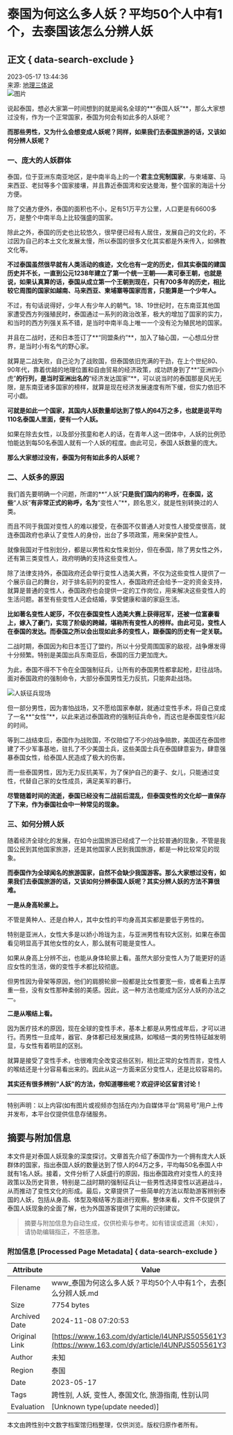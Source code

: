 # 泰国为何这么多人妖？平均50个人中有1个，去泰国该怎么分辨人妖

## 正文 { data-search-exclude }


2023-05-17 13:44:36  
来源: [地理三体说](https://www.163.com/dy/media/T1676972448858.html)  
![图片](https://static.ws.126.net/163/f2e/dy_media/dy_media/static/images/ipLocation.f6d00eb.svg)

说起泰国，想必大家第一时间想到的就是闻名全球的**“泰国人妖”**，那么大家想过没有，作为一个正常国家，泰国为何会有如此多的人妖呢？

**而那些男性，又为什么会想变成人妖呢？同样，如果我们去泰国旅游的话，又该如何分辨人妖呢？**

### 一、庞大的人妖群体

泰国，位于亚洲东南亚地区，是中南半岛上的一个**君主立宪制国家**，与柬埔寨、马来西亚、老挝等多个国家接壤，并且靠近泰国湾和安达曼海，整个国家的海运十分方便。

除了交通方便外，泰国的面积也不小，足有51万平方公里，人口更是有6600多万，是整个中南半岛上比较强盛的国家。

除此之外，泰国的历史也比较悠久，很早便已经有人居住，发展自己的文化的，不过因为自己的本土文化发展太慢，所以泰国的很多文化其实都是外来传入，如佛教文化等。

**不过泰国虽然很早就有人类活动的痕迹，文化也有一定的历史，但其实泰国的建国历史并不长，一直到公元1238年建立了第一个统一王朝——素可泰王朝，也就是说，如果认真算的话，泰国从成立第一个王朝到现在，只有700多年的历史，相比较它周围的国家如越南、马来西亚、柬埔寨等国家而言，只能算是一个少年人。**

不过，有句话说得好，少年人有少年人的朝气。18、19世纪时，在东南亚其他国家遭受西方列强殖民时，泰国通过一系列的政治改革，极大的增加了国家的实力，和当时的西方列强关系不错，是当时中南半岛上唯一一个没有沦为殖民地的国家。

并且在二战时，还和日本签订了**“同盟条约”**，加入了轴心国，一心想瓜分世界，是当时小有名气的野心家。

就算是二战失败，自己沦为了战败国，但泰国依旧充满的干劲，在上个世纪80、90年代，靠着优越的地理位置和自由贸易的经济政策，成功跻身到了**“亚洲四小虎”**的行列，是当时亚洲出名的**“经济发达国家”**，可以说当时的泰国那是风光无限，是东南亚诸多国家的榜样，就算是现在经济发展速度有所下缓，但实力依旧不可小觑。

**可就是如此一个国家，其国内人妖数量却达到了惊人的64万之多，也就是说平均110名泰国人里面，便有一个人妖。**

如果在除去女性，以及部分孩童和老人的话，在青年人这一团体中，人妖的比例恐怕能达到每50名泰国人就有一个人妖的程度。由此可见，泰国人妖数量的庞大。

**那么大家想过没有，泰国为何有如此多的人妖呢？**

### 二、人妖多的原因

我们首先要明确一个问题，所谓的**“人妖”**只是我们国内的称呼，在泰国，这些**“人妖”**有非常正式的称呼，名为**“变性人”**，顾名思义，就是性别转换过的人类。

而且不同于我国对变性人的难以接受，在泰国不仅普通人对变性人接受度很高，就连泰国政府也承认了变性人的身份，出台了多项政策，用来保护变性人。

就像我国对于性别划分，都是以男性和女性来划分，但在泰国，除了男女性之外，还有第三类变性人，政府明确的支持这些变性人。

除了法律支持外，泰国政府还会举行变性人选美大赛，不仅为这些变性人提供了一个展示自己的舞台，对于排名前列的变性人，泰国政府还会给予一定的资金支持，就算是普通的变性人，泰国政府也会提供一定的工作岗位，用来解决这些变性人的生活问题。甚至有些变性人还会结婚，享受健康和谐的家庭生活。

**比如著名变性人妮莎，不仅在泰国变性人选美大赛上获得冠军，还被一位富豪看上，嫁入了豪门，实现了阶级的跨越，堪称所有变性人的榜样。由此可见，变性人在泰国的发达。而泰国之所以会出现如此多的变性人，跟泰国的历史有一定关联。**

二战时期，泰国因为和日本签订了盟约，所以十分受周围国家的敌视，战争爆发得十分频繁。特别是美国出兵东南亚后，泰国的压力更加庞大。

为此，泰国不得不下令在全国强制征兵，让所有的泰国男性都拿起枪，赶往战场。面对泰国政府的强制命令，大部分泰国男性无力反抗，只能奔赴战场。

![人妖征兵现场](https://static.ws.126.net/163/d2b/dy_media/dy_media/static/images/ipLocation.f6d00eb.svg)

但一部分男性，因为害怕战场，又不愿给国家奉献，就通过变性手术，将自己变成了一名**“女性”**，以此来逃过泰国政府的强制征兵命令，而这也是泰国变性兴起的时间。

等到二战结束后，泰国作为战败国，不仅赔偿了不少的战争赔款，美国还在泰国修建了不少军事基地，驻扎了不少美国士兵，这些美国士兵在泰国肆意妄为，肆意强暴泰国女性，给泰国人民造成了极大的伤害。

而一些泰国男性，因为无力反抗美军，为了保护自己的妻子、女儿，只能通过变性，代替自己家的女性成员，满足美军的暴行。

**尽管随着时间的流逝，泰国已经没有二战前后混乱，但泰国变性的文化却一直保存了下来，作为泰国社会中一种常见的现象。**

### 三、如何分辨人妖

随着经济全球化的发展，在如今出国旅游已经成了一个比较普通的现象，不管是我国公民到其他国家旅游，还是其他国家人民到我国旅游，都是一种比较常见的现象。

**而泰国作为全球闻名的旅游国家，自然不会缺少我国游客。那么大家想过没有，如果我们去泰国旅游的话，又该如何分辨泰国人妖呢？其实分辨人妖的方法不算很难。**

**一是从身高轮廓上。**

不管是黄种人、还是白种人，其中女性的平均身高其实都是要低于男性的。

特别是亚洲人，女性大多是以娇小玲珑为主，与亚洲男性有较大区别，如果在泰国看见明显高于其他女性的女人，那么就有可能是变性人。

如果从身高上分辨不出，也能从身体轮廓上看。虽然大部分变性人为了能更好的适应女性的生活，做的变性手术都比较彻底。

但男性因为骨架等原因，他们的肩膀轮廓一般都是比女性要宽一些，或者看上去厚重一些，没有女性那种柔弱的美感。因此，这一种方法也能成为区分人妖的办法之一。

**二是从喉结上看。**

因为医疗技术的原因，现在全球的变性手术，基本上都是从男性成年后，才可以进行。而男性一旦成年，器官、身体都已经发展成熟，如喉结一类的男性特征越发明显，与女性有着明显的区别。

就算是接受了变性手术，也很难完全改变这些区别，相比正常的女性而言，变性人的喉结还是十分容易看出来的。因此从这一方面来区分变性人，还是比较容易的。

**其实还有很多辨别“人妖”的方法，你知道哪些呢？欢迎评论区留言讨论！**

---

特别声明：以上内容(如有图片或视频亦包括在内)为自媒体平台“网易号”用户上传并发布，本平台仅提供信息存储服务。
<!-- tcd_original_link https://www.163.com/dy/article/I4UNPJS505561Y3Y.html -->
## 摘要与附加信息

<!-- tcd_abstract -->
本文件是对泰国人妖现象的深度探讨。文章首先介绍了泰国作为一个拥有庞大人妖群体的国家，指出泰国人妖的数量达到了惊人的64万之多，平均每50名泰国人中就有1名人妖。接着，文件分析了人妖盛行的原因，指出泰国政府对变性人的支持政策以及历史背景，特别是二战时期的强制征兵让一些男性选择变性以逃避战斗，从而推动了变性文化的形成。最后，文章提供了一些简单的方法以帮助游客辨别泰国的人妖，包括从身高、体型及喉结等方面进行观察。整体来看，文件不仅提供了泰国人妖现象的全面了解，也为外国游客提供了实用的识别建议。
<!-- tcd_abstract_end -->

> 摘要与附加信息为自动生成，仅供检索与参考。如有错误或遗漏（未知），请协助编辑指正，不胜感激。

### 附加信息 [Processed Page Metadata] { data-search-exclude }

| Attribute       | Value                                  |
|-----------------|----------------------------------------|
| Filename        | www_泰国为何这么多人妖？平均50个人中有1个，去泰国该怎么分辨人妖.md                             |
| Size            | 7754 bytes                           |
| Archived Date   | 2024-11-08 07:20:53                             |
| Original Link   | [https://www.163.com/dy/article/I4UNPJS505561Y3Y.html](https://www.163.com/dy/article/I4UNPJS505561Y3Y.html)                       |
| Author          | 未知                               |
| Region          | 泰国                               |
| Date            | 2023-05-17                                 |
| Tags            | 跨性别, 人妖, 变性人, 泰国文化, 旅游指南, 性别认同                                 |
| Evaluation            | [Unknown type(update needed)]                                 |
<!-- tcd_table_end -->

本文由跨性别中文数字档案馆归档整理，仅供浏览。版权归原作者所有。
